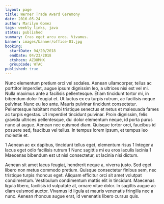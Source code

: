 ```yaml
---
layout: page
title: Werner Trade Award Ceremony
date: 2016-05-24
author: Marilyn Gomez
tags: weekly links, java
status: published
summary: Cras eget arcu eros. Vivamus.
banner: images/banner/office-01.jpg
booking:
  startDate: 04/20/2018
  endDate: 04/23/2018
  ctyhocn: AZOOMHX
  groupCode: WTAC
published: true
---
```

Nunc elementum pretium orci vel sodales. Aenean ullamcorper, tellus ac porttitor imperdiet, augue ipsum dignissim leo, a ultrices nisi est vel mi. Nulla maximus ante a facilisis pellentesque. Etiam tincidunt tortor mi, in bibendum dolor feugiat et. Ut luctus ex eu turpis rutrum, ac facilisis neque pulvinar. Nunc eu leo ante. Mauris pulvinar tincidunt consectetur. Pellentesque habitant morbi tristique senectus et netus et malesuada fames ac turpis egestas. Ut imperdiet tincidunt pulvinar. Proin dignissim, felis gravida ultrices pellentesque, dui dolor elementum neque, id porta purus nunc at augue. Aenean nec euismod diam. Quisque tortor orci, faucibus id posuere sed, faucibus vel tellus. In tempus lorem ipsum, et tempus leo molestie et.

1 Aenean ac ex dapibus, tincidunt tellus eget, elementum risus
1 Integer a lacus eget odio facilisis rutrum
1 Nunc sagittis mi eu eros iaculis lacinia
1 Maecenas bibendum est ut nisl consectetur, ut lacinia nisi dictum.

Aenean sit amet lacus feugiat, hendrerit neque a, viverra justo. Sed eget libero non metus commodo pretium. Quisque consectetur finibus sem, nec tristique turpis rhoncus eget. Aliquam efficitur orci sit amet volutpat condimentum. Vestibulum condimentum mattis elit in tincidunt. Maecenas ligula libero, facilisis id vulputate at, ornare vitae dolor. In sagittis augue ac diam euismod auctor. Vivamus id ligula at mauris venenatis fringilla nec a nunc. Aenean rhoncus augue erat, id venenatis libero cursus quis.
